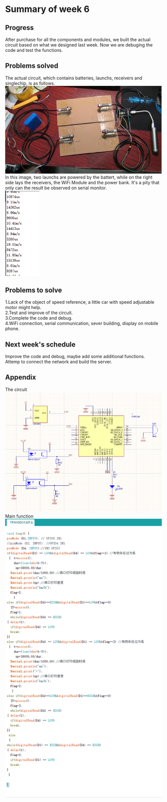 # Summary of week 6
## Progress
After purchase for all the components and modules, we built the actual circuit based on what we designed last week. Now we are debuging the code and test the functions.  
## Problems solved
The actual circuit, which contains batteries, launchs, receivers and singlechip, is as follows.  
![](https://github.com/Palsival/TransducerCourseDesign/blob/Image/ActualCircuit.jpg)  
In this image, two launchs are powered by the battert, while on the right side lays the receivers, the WiFi Module and the power bank. It's a pity that only can the result be observed on serial monitor.  
![](https://github.com/Palsival/TransducerCourseDesign/blob/Image/result.png)  
## Problems to solve
1.Lack of the object of speed reference, a little car with speed adjustable motor might help.  
2.Test and improve of the circuit.  
3.Complete the code and debug.  
4.WiFi connection, serial communication, sever building, display on mobile phone.  
## Next week's schedule
Improve the code and debug, maybe add some additional functions.  
Attemp to connect the network and build the server.  
## Appendix
The circuit  
![](https://github.com/Palsival/TransducerCourseDesign/blob/Image/Sheet1.png)  
Main function  
![](https://github.com/Palsival/TransducerCourseDesign/blob/Image/CodeV1.png)
